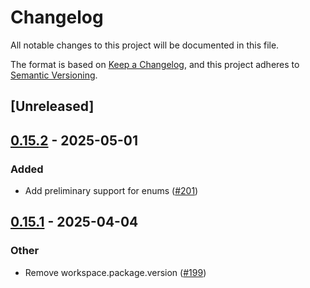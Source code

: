 # Changelog

All notable changes to this project will be documented in this file.

The format is based on [Keep a Changelog](https://keepachangelog.com/en/1.0.0/),
and this project adheres to [Semantic Versioning](https://semver.org/spec/v2.0.0.html).

## [Unreleased]

## [0.15.2](https://github.com/phper-framework/phper/compare/phper-build-v0.15.1...phper-build-v0.15.2) - 2025-05-01

### Added

- Add preliminary support for enums ([#201](https://github.com/phper-framework/phper/pull/201))

## [0.15.1](https://github.com/phper-framework/phper/compare/phper-build-v0.15.0...phper-build-v0.15.1) - 2025-04-04

### Other

- Remove workspace.package.version ([#199](https://github.com/phper-framework/phper/pull/199))
